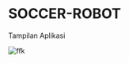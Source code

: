 # SOCCER-ROBOT

Tampilan Aplikasi

![ffk](https://user-images.githubusercontent.com/49858542/71418552-903f2600-269d-11ea-98a9-b4dedd703621.JPG)
